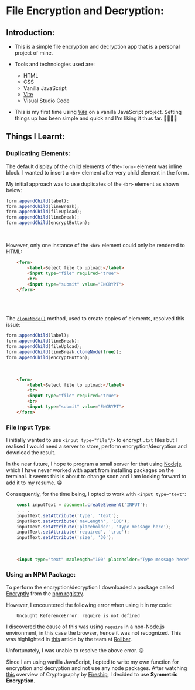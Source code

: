 # File Encryption and Decryption:

## Introduction:

- This is a simple file encryption and decryption app that is a personal project of mine.

- Tools and technologies used are:

  - HTML
  - CSS
  - Vanilla JavaScript
  - [Vite](https://vitejs.dev/)
  - Visual Studio Code

- This is my first time using _[Vite](https://vitejs.dev/)_ on a vanilla JavaScript
  project. Setting things up has been simple and quick and I'm liking it thus far. 👍🏽👍🏽

## Things I Learnt:

### Duplicating Elements:

The default display of the child elements of the`<form>` element was inline block.
I wanted to insert a `<br>` element after very child element in the form.

My initial approach was to use duplicates of the `<br>` element as shown below:

```javascript
form.appendChild(label);
form.appendChild(lineBreak);
form.appendChild(fileUpload);
form.appendChild(lineBreak);
form.appendChild(encryptButton);
```

<br>

However, only one instance of the `<br>` element could only be rendered to HTML:

```HTML
    <form>
        <label>Select file to upload:</label>
        <input type="file" required="true">
        <br>
        <input type="submit" value="ENCRYPT">
    </form>
```

<br><br>

The [`cloneNode()`](https://www.w3schools.com/jsrEF/met_node_clonenode.asp)
method, used to create copies of elements, resolved this issue:

```javascript
form.appendChild(label);
form.appendChild(lineBreak);
form.appendChild(fileUpload);
form.appendChild(lineBreak.cloneNode(true));
form.appendChild(encryptButton);
```

<br>

```HTML
    <form>
        <label>Select file to upload:</label>
        <br>
        <input type="file" required="true">
        <br>
        <input type="submit" value="ENCRYPT">
    </form>
```

### File Input Type:

I initially wanted to use `<input type="file"/>` to encrypt `.txt` files but I
realised I would need a server to store, perform encryption/decryption and
download the result.

In the near future, I hope to program a small server for that using
[Nodejs](https://nodejs.org/en), which I have never worked with apart from
installing packages on the terminal. It seems this is about to change soon and
I am looking forward to add it to my resume. 😁

Consequently, for the time being, I opted to work with `<input type="text"`:

```javascript
    const inputText = document.createElement('INPUT');
    . . .
    inputText.setAttribute('type', 'text');
    inputText.setAttribute('maxLength', '100');
    inputText.setAttribute('placeholder', 'Type message here');
    inputText.setAttribute('required', 'true');
    inputText.setAttribute('size', '30');
```

<br>

```HTML
    <input type="text" maxlength="100" placeholder="Type message here" required="true" size="30">
```

### Using an NPM Package:

To perform the encryption/decryption I downloaded a package called
[Encryptly](https://www.npmjs.com/package/encryptly?activeTab=readme)
from the [npm registry](https://www.npmjs.com/).

However, I encountered the following error when using it in my code:

```
    Uncaught ReferenceError: require is not defined
```

I discovered the cause of this was using `require` in a non-Node.js environment,
in this case the browser, hence it was not recognized. This was highlighted in
[this](https://rollbar.com/blog/referenceerror-require-is-not-defined-javascript/#)
article by the team at [Rollbar](https://rollbar.com/#).

Unfortunately, I was unable to resolve the above error. 😑

Since I am using vanilla JavaScript, I opted to write my own function for encryption
and decryption and not use any node packages. After watching [this](https://www.youtube.com/watch?v=NuyzuNBFWxQ)
overview of Cryptography by [Fireship](https://www.youtube.com/@Fireship),
I decided to use **Symmetric Encryption**.
